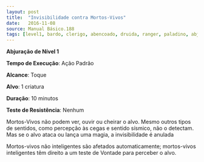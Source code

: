 ```yaml
---
layout: post
title:  "Invisibilidade contra Mortos-Vivos"
date:   2016-11-08
source: Manual Básico.188
tags: [level1, bardo, clerigo, abencoado, druida, ranger, paladino, abjuracao, padrao, toque, criatura, minuto, nenhum]
---
```


**Abjuração de Nível 1**

**Tempo de Execução**: Ação Padrão

**Alcance**: Toque

**Alvo**: 1 criatura

**Duração**: 10 minutos

**Teste de Resistência**: Nenhum

Mortos-Vivos não podem ver, ouvir ou cheirar o alvo. Mesmo outros tipos de sentidos, como percepção às cegas e sentido sísmico, não o detectam. Mas se o alvo ataca ou lança uma magia, a invisibilidade é anulada

Mortos-vivos não inteligentes são afetados automaticamente; mortos-vivos inteligentes têm direito a um teste de Vontade para perceber o alvo.
